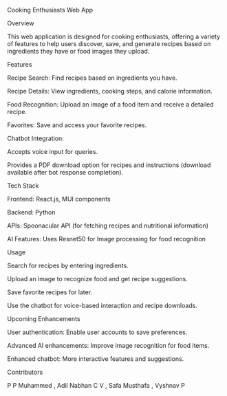 Cooking Enthusiasts Web App

Overview

This web application is designed for cooking enthusiasts, offering a variety of features to help users discover, save, and generate recipes based on ingredients they have or food images they upload.

Features

Recipe Search: Find recipes based on ingredients you have.

Recipe Details: View ingredients, cooking steps, and calorie information.

Food Recognition: Upload an image of a food item and receive a detailed recipe.

Favorites: Save and access your favorite recipes.

Chatbot Integration:

Accepts voice input for queries.

Provides a PDF download option for recipes and instructions (download available after bot response completion).

Tech Stack

Frontend: React.js, MUI components

Backend: Python 

APIs: Spoonacular API (for fetching recipes and nutritional information)

AI Features: Uses Resnet50 for Image processing for food recognition

Usage

Search for recipes by entering ingredients.

Upload an image to recognize food and get recipe suggestions.

Save favorite recipes for later.

Use the chatbot for voice-based interaction and recipe downloads.

Upcoming Enhancements

User authentication: Enable user accounts to save preferences.

Advanced AI enhancements: Improve image recognition for food items.

Enhanced chatbot: More interactive features and suggestions.

Contributors

P P Muhammed , Adil Nabhan C V , Safa Musthafa , Vyshnav P
